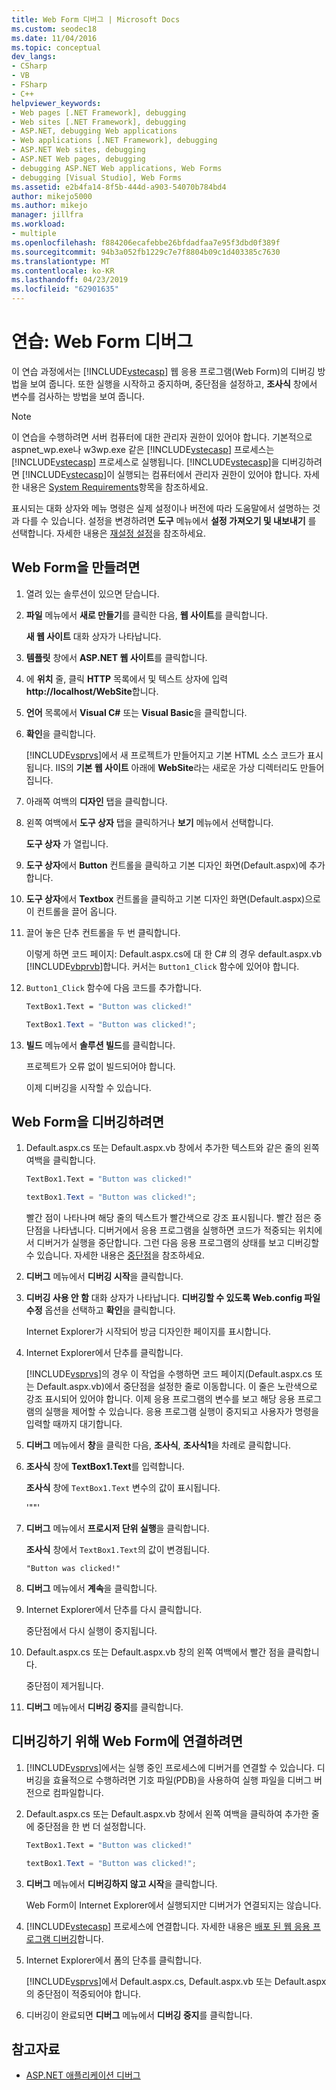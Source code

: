 ```yaml
---
title: Web Form 디버그 | Microsoft Docs
ms.custom: seodec18
ms.date: 11/04/2016
ms.topic: conceptual
dev_langs:
- CSharp
- VB
- FSharp
- C++
helpviewer_keywords:
- Web pages [.NET Framework], debugging
- Web sites [.NET Framework], debugging
- ASP.NET, debugging Web applications
- Web applications [.NET Framework], debugging
- ASP.NET Web sites, debugging
- ASP.NET Web pages, debugging
- debugging ASP.NET Web applications, Web Forms
- debugging [Visual Studio], Web Forms
ms.assetid: e2b4fa14-8f5b-444d-a903-54070b784bd4
author: mikejo5000
ms.author: mikejo
manager: jillfra
ms.workload:
- multiple
ms.openlocfilehash: f884206ecafebbe26bfdadfaa7e95f3dbd0f389f
ms.sourcegitcommit: 94b3a052fb1229c7e7f8804b09c1d403385c7630
ms.translationtype: MT
ms.contentlocale: ko-KR
ms.lasthandoff: 04/23/2019
ms.locfileid: "62901635"
---
```

# <a name="walkthrough-debugging-a-web-form"></a>연습: Web Form 디버그
이 연습 과정에서는 [!INCLUDE[vstecasp](../code-quality/includes/vstecasp_md.md)] 웹 응용 프로그램(Web Form)의 디버깅 방법을 보여 줍니다. 또한 실행을 시작하고 중지하며, 중단점을 설정하고, **조사식** 창에서 변수를 검사하는 방법을 보여 줍니다.

> [!NOTE]
> 이 연습을 수행하려면 서버 컴퓨터에 대한 관리자 권한이 있어야 합니다. 기본적으로 aspnet_wp.exe나 w3wp.exe 같은 [!INCLUDE[vstecasp](../code-quality/includes/vstecasp_md.md)] 프로세스는 [!INCLUDE[vstecasp](../code-quality/includes/vstecasp_md.md)] 프로세스로 실행됩니다. [!INCLUDE[vstecasp](../code-quality/includes/vstecasp_md.md)]을 디버깅하려면 [!INCLUDE[vstecasp](../code-quality/includes/vstecasp_md.md)]이 실행되는 컴퓨터에서 관리자 권한이 있어야 합니다. 자세한 내용은 [System Requirements](../debugger/aspnet-debugging-system-requirements.md)항목을 참조하세요.

표시되는 대화 상자와 메뉴 명령은 실제 설정이나 버전에 따라 도움말에서 설명하는 것과 다를 수 있습니다. 설정을 변경하려면 **도구** 메뉴에서 **설정 가져오기 및 내보내기** 를 선택합니다. 자세한 내용은 [재설정 설정](../ide/environment-settings.md#reset-settings)을 참조하세요.

## <a name="to-create-the-web-form"></a>Web Form을 만들려면

1. 열려 있는 솔루션이 있으면 닫습니다.

2. **파일** 메뉴에서 **새로 만들기**를 클릭한 다음, **웹 사이트**를 클릭합니다.

    **새 웹 사이트** 대화 상자가 나타납니다.

3. **템플릿** 창에서 **ASP.NET 웹 사이트**를 클릭합니다.

4. 에 **위치** 줄, 클릭 **HTTP** 목록에서 및 텍스트 상자에 입력 **http://localhost/WebSite**합니다.

5. **언어** 목록에서 **Visual C#** 또는 **Visual Basic**을 클릭합니다.

6. **확인**을 클릭합니다.

    [!INCLUDE[vsprvs](../code-quality/includes/vsprvs_md.md)]에서 새 프로젝트가 만들어지고 기본 HTML 소스 코드가 표시됩니다. IIS의 **기본 웹 사이트** 아래에 **WebSite**라는 새로운 가상 디렉터리도 만들어집니다.

7. 아래쪽 여백의 **디자인** 탭을 클릭합니다.

8. 왼쪽 여백에서 **도구 상자** 탭을 클릭하거나 **보기** 메뉴에서 선택합니다.

    **도구 상자** 가 열립니다.

9. **도구 상자**에서 **Button** 컨트롤을 클릭하고 기본 디자인 화면(Default.aspx)에 추가합니다.

10. **도구 상자**에서 **Textbox** 컨트롤을 클릭하고 기본 디자인 화면(Default.aspx)으로 이 컨트롤을 끌어 옵니다.

11. 끌어 놓은 단추 컨트롤을 두 번 클릭합니다.

     이렇게 하면 코드 페이지: Default.aspx.cs에 대 한 C# 의 경우 default.aspx.vb [!INCLUDE[vbprvb](../code-quality/includes/vbprvb_md.md)]합니다. 커서는 `Button1_Click` 함수에 있어야 합니다.

12. `Button1_Click` 함수에 다음 코드를 추가합니다.

    ```vb
    TextBox1.Text = "Button was clicked!"
    ```

    ```csharp
    TextBox1.Text = "Button was clicked!";
    ```

13. **빌드** 메뉴에서 **솔루션 빌드**를 클릭합니다.

     프로젝트가 오류 없이 빌드되어야 합니다.

     이제 디버깅을 시작할 수 있습니다.

## <a name="to-debug-the-web-form"></a>Web Form을 디버깅하려면

1. Default.aspx.cs 또는 Default.aspx.vb 창에서 추가한 텍스트와 같은 줄의 왼쪽 여백을 클릭합니다.

   ```vb
   TextBox1.Text = "Button was clicked!"
   ```

   ```csharp
   textBox1.Text = "Button was clicked!";
   ```

    빨간 점이 나타나며 해당 줄의 텍스트가 빨간색으로 강조 표시됩니다. 빨간 점은 중단점을 나타냅니다. 디버거에서 응용 프로그램을 실행하면 코드가 적중되는 위치에서 디버거가 실행을 중단합니다. 그런 다음 응용 프로그램의 상태를 보고 디버깅할 수 있습니다. 자세한 내용은 [중단점](https://msdn.microsoft.com/library/fe4eedc1-71aa-4928-962f-0912c334d583)을 참조하세요.

2. **디버그** 메뉴에서 **디버깅 시작**을 클릭합니다.

3. **디버깅 사용 안 함** 대화 상자가 나타납니다. **디버깅할 수 있도록 Web.config 파일 수정** 옵션을 선택하고 **확인**을 클릭합니다.

    Internet Explorer가 시작되어 방금 디자인한 페이지를 표시합니다.

4. Internet Explorer에서 단추를 클릭합니다.

    [!INCLUDE[vsprvs](../code-quality/includes/vsprvs_md.md)]의 경우 이 작업을 수행하면 코드 페이지(Default.aspx.cs 또는 Default.aspx.vb)에서 중단점을 설정한 줄로 이동합니다. 이 줄은 노란색으로 강조 표시되어 있어야 합니다. 이제 응용 프로그램의 변수를 보고 해당 응용 프로그램의 실행을 제어할 수 있습니다. 응용 프로그램 실행이 중지되고 사용자가 명령을 입력할 때까지 대기합니다.

5. **디버그** 메뉴에서 **창**을 클릭한 다음, **조사식**, **조사식1**을 차례로 클릭합니다.

6. **조사식** 창에 **TextBox1.Text**를 입력합니다.

    **조사식** 창에 `TextBox1.Text` 변수의 값이 표시됩니다.

   '""'

7. **디버그** 메뉴에서 **프로시저 단위 실행**을 클릭합니다.

    **조사식** 창에서 `TextBox1.Text`의 값이 변경됩니다.

   `"Button was clicked!"`

8. **디버그** 메뉴에서 **계속**을 클릭합니다.

9. Internet Explorer에서 단추를 다시 클릭합니다.

     중단점에서 다시 실행이 중지됩니다.

10. Default.aspx.cs 또는 Default.aspx.vb 창의 왼쪽 여백에서 빨간 점을 클릭합니다.

     중단점이 제거됩니다.

11. **디버그** 메뉴에서 **디버깅 중지**를 클릭합니다.

## <a name="to-attach-to-the-web-form-for-debugging"></a>디버깅하기 위해 Web Form에 연결하려면

1. [!INCLUDE[vsprvs](../code-quality/includes/vsprvs_md.md)]에서는 실행 중인 프로세스에 디버거를 연결할 수 있습니다. 디버깅을 효율적으로 수행하려면 기호 파일(PDB)을 사용하여 실행 파일을 디버그 버전으로 컴파일합니다.

2. Default.aspx.cs 또는 Default.aspx.vb 창에서 왼쪽 여백을 클릭하여 추가한 줄에 중단점을 한 번 더 설정합니다.

   ```vb
   TextBox1.Text = "Button was clicked!"
   ```

   ```csharp
   textBox1.Text = "Button was clicked!";
   ```

3. **디버그** 메뉴에서 **디버깅하지 않고 시작**을 클릭합니다.

    Web Form이 Internet Explorer에서 실행되지만 디버거가 연결되지는 않습니다.

4. [!INCLUDE[vstecasp](../code-quality/includes/vstecasp_md.md)] 프로세스에 연결합니다. 자세한 내용은 [배포 된 웹 응용 프로그램 디버깅](../debugger/debugging-deployed-web-applications.md)합니다.

5. Internet Explorer에서 폼의 단추를 클릭합니다.

    [!INCLUDE[vsprvs](../code-quality/includes/vsprvs_md.md)]에서 Default.aspx.cs, Default.aspx.vb 또는 Default.aspx의 중단점이 적중되어야 합니다.

6. 디버깅이 완료되면 **디버그** 메뉴에서 **디버깅 중지**를 클릭합니다.

## <a name="see-also"></a>참고자료

- [ASP.NET 애플리케이션 디버그](../debugger/how-to-enable-debugging-for-aspnet-applications.md)